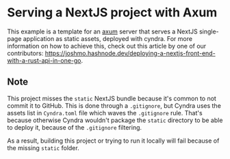 # Serving a NextJS project with Axum

This example is a template for an [axum](https://github.com/tokio-rs/axum) server that serves a NextJS single-page application as static assets, deployed with cyndra. For more information on how to achieve this, check out this article by one of our contributors:  https://joshmo.hashnode.dev/deploying-a-nextjs-front-end-with-a-rust-api-in-one-go.

## Note

This project misses the `static` NextJS bundle because it's common to not commit it to GitHub. This is done through a `.gitignore`, but Cyndra uses the assets list in `Cyndra.toml` file which waves the `.gitignore` rule. That's because otherwise Cyndra wouldn't package the `static` directory to be able to deploy it, because of the `.gitignore` filtering.

As a result, building this project or trying to run it locally will fail because of the missing `static` folder.
